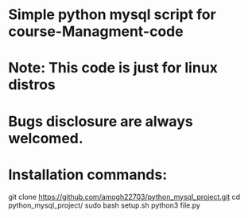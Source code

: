 # Simple python mysql script for course-Managment-code

# Note: This code is just for linux distros
# Bugs disclosure are always welcomed.

# Installation commands:

git clone https://github.com/amogh22703/python_mysql_project.git
cd python_mysql_project/
sudo bash setup.sh
python3 file.py
